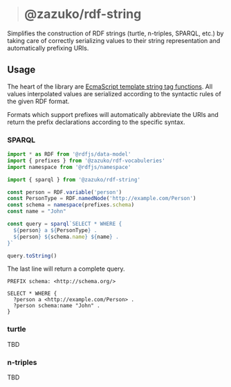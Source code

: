 > # @zazuko/rdf-string

Simplifies the construction of RDF strings (turtle, n-triples, SPARQL, etc.)
by taking care of correctly serializing values to their string representation
and automatically prefixing URIs.

## Usage

The heart of the library are [EcmaScript template string tag functions][template-literals].
All values interpolated values are serialized according to the syntactic rules of
the given RDF format.

Formats which support prefixes will automatically abbreviate the URIs and
return the prefix declarations according to the specific syntax.

### SPARQL

```js
import * as RDF from '@rdfjs/data-model' 
import { prefixes } from '@zazuko/rdf-vocabuleries'
import namespace from '@rdfjs/namespace'

import { sparql } from '@zazuko/rdf-string'

const person = RDF.variable('person')
const PersonType = RDF.namedNode('http://example.com/Person')
const schema = namespace(prefixes.schema)
const name = "John"

const query = sparql`SELECT * WHERE {
  ${person} a ${PersonType} .
  ${person} ${schema.name} ${name} .
}`

query.toString()
```

The last line will return a complete query.

```sparql
PREFIX schema: <http://schema.org/>

SELECT * WHERE {
  ?person a <http://example.com/Person> .
  ?person schema:name "John" .
}
```

### turtle

TBD

### n-triples

TBD

[template-literals]: https://developer.mozilla.org/en-US/docs/Web/JavaScript/Reference/Template_literals

